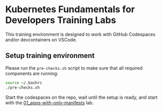# Kubernetes Fundamentals for Developers Training Labs

This training environment is designed to work with GitHub Codespaces and/or devcontainers on VSCode.

## Setup training environment

Please run the `pre-checks.sh` script to make sure that all required components are running:

```bash
source ~/.bashrc
./pre-checks.sh
```

Start the codespaces on the repo, wait until the setup is ready, and start with the [01_apps-with-only-manifests](./01_apps-with-only-manifests/README.md) lab.
